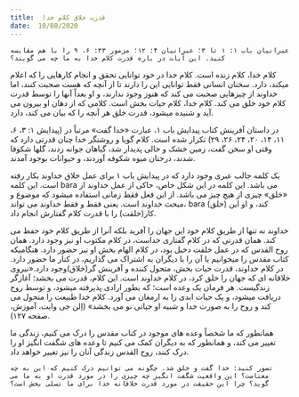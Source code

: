 ```yaml
---
title:  قدرت خلاق کلام خدا
date:  10/08/2020
---
```


`عبرانیان باب ۱: ۱ تا ۳؛ عبرانیان ۴: ۱۲؛ مزمور ۳۳: ۶، ۹ را با هم مقایسه کنید. این آیات در باره قدرت کلام خدا به ما چه می گویند؟`

کلام خدا، کلام زنده است. کلام خدا در خود توانایی تحقق و انجام کارهایی را که اعلام میکند، دارد. سخنان انسانی فقط توانایی این را دارند تا از آنچه که هست صحبت کنند، اما خداوند از چیزهایی صحبت می کند که هنوز وجود ندارند، و او بعداً آنها را توسط قدرت کلام خود خلق می کند. کلام خدا، کلام حیات بخش است. کلامی که از دهان او بیرون می آید و شنیده میشود، قدرت خلق هر آنچه را که بیان می کند، دارد.

در داستان آفرینش کتاب پیدایش باب ۱، عبارت «خدا گفت»  مرتباً در (پیدایش ۱: ۳، ۶، ۱۱، ۱۴، ۲۰، ۲۴، ۲۶، ۲۹) تکرار شده است. کلام گویا و روشنگر خدا چنان قدرتی دارد که وقتی او سخن گفت، زمین خشک و خالی پدیدار شد، گیاهان جوانه زدند، گلها شکوفا شدند، درختان میوه شکوفه آوردند، و حیوانات بوجود آمدند.

یک کلمه جالب عبری وجود دارد که در پیدایش باب ۱ برای عمل خلاق خداوند بکار رفته است. این کلمه bara می باشد. این کلمه در این شکل خاص، حاکی از عمل خداوند از «خلق» چیزی از هیچ چیز می باشد. از این فعل فقط زمانی استفاده میشود که موضوع و مبحث خداوند است. یعنی فقط و فقط خداوند می تواند، bara (خلق) کند، و او این کار(خلقت) را با قدرت کلام گفتارش انجام داد.

خداوند نه تنها از طریق کلام خود این جهان را آفرید بلکه آنرا از طریق کلام خود حفظ می کند. همان قدرتی که در کلام گفتاری خداست، در کلام مکتوب او نیز وجود دارد. همان روح القدس که در عمل خلقت دخیل بود، در کلام الهام بخش او نیز حضور دارد. هنگامیکه کتاب مقدس را میخوانیم یا آن را با دیگران به اشتراک می گذاریم، در کنار ما حضور دارد. در کلام خداوند، قدرت حیات بخش، متحول کننده و آفرینش گر(خلاق)وجود دارد.«نیروی خلاقانه ای که جهان را خلق کرد، در کلام خداوند است. این کلام، قدرت می بخشد؛ آغازگر زندگیست. هر فرمان یک وعده است؛ که بطور ارادی پذیرفته میشود، و توسط روح دریافت میشود، و یک حیات ابدی را به ارمغان می آورد. کلام خدا طبیعت را متحول می کند و روح را به صورت خدا و شبیه او حیاتی نو می بخشد» (اِلن جی وایت، آموزش، صفحه ۱۲۷).

همانطور که ما شخصاً وعده های موجود در کتاب مقدس را درک می کنیم، زندگی ما تغییر می کند، و همانطور که به دیگران کمک می کنیم تا وعده های شگفت انگیز او را درک کنند، روح القدس زندگی آنان را نیز تغییر خواهد داد.

`تصور کنید: خدا گفت و خلق شد. چگونه می توانیم درک کنیم که این به چه معناست؟ این واقعیت شگفت انگیز چه چیزی را در مورد قدرت او به ما می گوید؟ چرا این حقیقت در مورد قدرت خلاقانه خدا برای ما تسلی بخش است؟`
